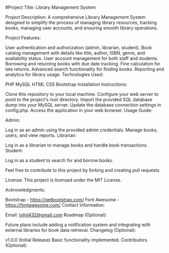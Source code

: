 #Project Title: Library Management System

Project Description:
A comprehensive Library Management System designed to simplify the process of managing library resources, tracking books, managing user accounts, and ensuring smooth library operations.

Project Features:

User authentication and authorization (admin, librarian, student).
Book catalog management with details like title, author, ISBN, genre, and availability status.
User account management for both staff and students.
Borrowing and returning books with due date tracking.
Fine calculation for late returns.
Advanced search functionality for finding books.
Reporting and analytics for library usage.
Technologies Used:

PHP
MySQL
HTML
CSS
Bootstrap
Installation Instructions:

Clone this repository to your local machine.
Configure your web server to point to the project's root directory.
Import the provided SQL database dump into your MySQL server.
Update the database connection settings in config.php.
Access the application in your web browser.
Usage Guide:

Admin:

Log in as an admin using the provided admin credentials.
Manage books, users, and view reports.
Librarian:

Log in as a librarian to manage books and handle book transactions.
Student:

Log in as a student to search for and borrow books.


Feel free to contribute to this project by forking and creating pull requests.

License:
This project is licensed under the MIT License.

Acknowledgments:

Bootstrap - https://getbootstrap.com/
Font Awesome - https://fontawesome.com/
Contact Information:

Email: lyllyl432@gmail.com
Roadmap (Optional):

Future plans include adding a notification system and integrating with external libraries for book data retrieval.
Changelog (Optional):

v1.0.0 (Initial Release)
Basic functionality implemented.
Contributors (Optional):

